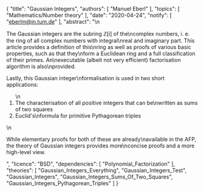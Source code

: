 {
    "title": "Gaussian Integers",
    "authors": [
        "Manuel Eberl"
    ],
    "topics": [
        "Mathematics/Number theory"
    ],
    "date": "2020-04-24",
    "notify": [
        "eberlm@in.tum.de"
    ],
    "abstract": "\n<p>The Gaussian integers are the subring &#8484;[i] of the\ncomplex numbers, i. e. the ring of all complex numbers with integral\nreal and imaginary part. This article provides a definition of this\nring as well as proofs of various basic properties, such as that they\nform a Euclidean ring and a full classification of their primes. An\nexecutable (albeit not very efficient) factorisation algorithm is also\nprovided.</p> <p>Lastly, this Gaussian integer\nformalisation is used in two short applications:</p> <ol>\n<li> The characterisation of all positive integers that can be\nwritten as sums of two squares</li> <li> Euclid's\nformula for primitive Pythagorean triples</li> </ol>\n<p>While elementary proofs for both of these are already\navailable in the AFP, the theory of Gaussian integers provides more\nconcise proofs and a more high-level view.</p>",
    "licence": "BSD",
    "dependencies": [
        "Polynomial_Factorization"
    ],
    "theories": [
        "Gaussian_Integers_Everything",
        "Gaussian_Integers_Test",
        "Gaussian_Integers",
        "Gaussian_Integers_Sums_Of_Two_Squares",
        "Gaussian_Integers_Pythagorean_Triples"
    ]
}